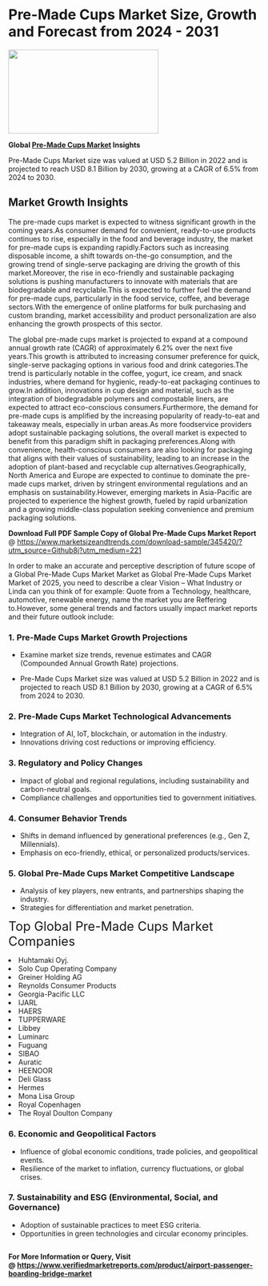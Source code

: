 <H1>Pre-Made Cups Market Size, Growth and Forecast from 2024 - 2031</H1><img class="aligncenter size-medium wp-image-584254" src="https://thirdeyenews.in/wp-content/uploads/2024/09/Global-Market-Research-300x168.jpeg" alt="" width="300" height="168" /><p><strong>Global&nbsp;<a href="https://www.marketsizeandtrends.com/download-sample/345420/?utm_source=Github8j?utm_medium=221">Pre-Made Cups Market</a> Insights</strong></p><p>Pre-Made Cups Market size was valued at USD 5.2 Billion in 2022 and is projected to reach USD 8.1 Billion by 2030, growing at a CAGR of 6.5% from 2024 to 2030.</p><p><h2>Market Growth Insights</h2> <p>The pre-made cups market is expected to witness significant growth in the coming years.As consumer demand for convenient, ready-to-use products continues to rise, especially in the food and beverage industry, the market for pre-made cups is expanding rapidly.Factors such as increasing disposable income, a shift towards on-the-go consumption, and the growing trend of single-serve packaging are driving the growth of this market.Moreover, the rise in eco-friendly and sustainable packaging solutions is pushing manufacturers to innovate with materials that are biodegradable and recyclable.This is expected to further fuel the demand for pre-made cups, particularly in the food service, coffee, and beverage sectors.With the emergence of online platforms for bulk purchasing and custom branding, market accessibility and product personalization are also enhancing the growth prospects of this sector.</p> <p>The global pre-made cups market is projected to expand at a compound annual growth rate (CAGR) of approximately 6.2% over the next five years.This growth is attributed to increasing consumer preference for quick, single-serve packaging options in various food and drink categories.The trend is particularly notable in the coffee, yogurt, ice cream, and snack industries, where demand for hygienic, ready-to-eat packaging continues to grow.In addition, innovations in cup design and material, such as the integration of biodegradable polymers and compostable liners, are expected to attract eco-conscious consumers.Furthermore, the demand for pre-made cups is amplified by the increasing popularity of ready-to-eat and takeaway meals, especially in urban areas.As more foodservice providers adopt sustainable packaging solutions, the overall market is expected to benefit from this paradigm shift in packaging preferences.Along with convenience, health-conscious consumers are also looking for packaging that aligns with their values of sustainability, leading to an increase in the adoption of plant-based and recyclable cup alternatives.Geographically, North America and Europe are expected to continue to dominate the pre-made cups market, driven by stringent environmental regulations and an emphasis on sustainability.However, emerging markets in Asia-Pacific are projected to experience the highest growth, fueled by rapid urbanization and a growing middle-class population seeking convenience and premium packaging solutions.</p> <p><span class=""><strong>Download Full PDF Sample Copy of Global Pre-Made Cups Market Report</strong> @ <a href="https://www.marketsizeandtrends.com/download-sample/345420/?utm_source=Github8j?utm_medium=221" target="_blank">https://www.marketsizeandtrends.com/download-sample/345420/?utm_source=Github8j?utm_medium=221</a></span></p><p>In order to make an accurate and perceptive description of future scope of a Global&nbsp;Pre-Made Cups Market Market as Global&nbsp;Pre-Made Cups Market Market of 2025, you need to describe a clear Vision &ndash; What Industry or Linda can you think of for example: Quote from a Technology, healthcare, automotive, renewable energy, name the market you are Reffering to.However, some general trends and factors usually impact market reports and their future outlook include:</p><h3>1.&nbsp;<strong>Pre-Made Cups Market Growth Projections</strong></h3><ul><li>Examine market size trends, revenue estimates and CAGR (Compounded Annual Growth Rate) projections.</li><li><p>Pre-Made Cups Market size was valued at USD 5.2 Billion in 2022 and is projected to reach USD 8.1 Billion by 2030, growing at a CAGR of 6.5% from 2024 to 2030.</p></li></ul><h3>2.&nbsp;<strong>Pre-Made Cups Market Technological Advancements</strong></h3><ul><li>Integration of AI, IoT, blockchain, or automation in the industry.</li><li>Innovations driving cost reductions or improving efficiency.</li></ul><h3>3.&nbsp;<strong>Regulatory and Policy Changes</strong></h3><ul><li>Impact of global and regional regulations, including sustainability and carbon-neutral goals.</li><li>Compliance challenges and opportunities tied to government initiatives.</li></ul><h3>4.&nbsp;<strong>Consumer Behavior Trends</strong></h3><ul><li>Shifts in demand influenced by generational preferences (e.g., Gen Z, Millennials).</li><li>Emphasis on eco-friendly, ethical, or personalized products/services.</li></ul><h3>5.&nbsp;<strong>Global Pre-Made Cups Market Competitive Landscape</strong></h3><ul><li>Analysis of key players, new entrants, and partnerships shaping the industry.</li><li>Strategies for differentiation and market penetration.</li></ul><p data-pm-slice="1 1 []"><span style="color: inherit; font-family: inherit; font-size: 25px;">Top Global Pre-Made Cups Market Companies</span></p><div class="" data-test-id=""><p><li>Huhtamaki Oyj.</li><li> Solo Cup Operating Company</li><li> Greiner Holding AG</li><li> Reynolds Consumer Products</li><li> Georgia-Pacific LLC</li><li> IJARL</li><li> HAERS</li><li> TUPPERWARE</li><li> Libbey</li><li> Luminarc</li><li> Fuguang</li><li> SIBAO</li><li> Auratic</li><li> HEENOOR</li><li> Deli Glass</li><li> Hermes</li><li> Mona Lisa Group</li><li> Royal Copenhagen</li><li> The Royal Doulton Company</li></p></div><h3>6.&nbsp;<strong>Economic and Geopolitical Factors</strong></h3><ul><li>Influence of global economic conditions, trade policies, and geopolitical events.</li><li>Resilience of the market to inflation, currency fluctuations, or global crises.</li></ul><h3>7.&nbsp;<strong>Sustainability and ESG (Environmental, Social, and Governance)</strong></h3><ul><li>Adoption of sustainable practices to meet ESG criteria.</li><li>Opportunities in green technologies and circular economy principles.</li></ul><h2><strong style="font-size: 14px;">For More Information or Query, Visit @&nbsp;</strong><a style="background-color: #ffffff; font-size: 14px;" href="https://www.marketsizeandtrends.com/report/pre-made-cups-market/" target="_blank">https://www.verifiedmarketreports.com/product/airport-passenger-boarding-bridge-market</a></h2>